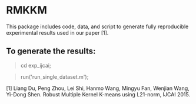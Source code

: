 # RMKKM

This package includes code, data, and script to generate fully reproducible experimental results used in our paper [1].

To generate the results:
------------------
  > cd exp_ijcai;
  
  > run('run_single_dataset.m');


[1] Liang Du, Peng Zhou, Lei Shi, Hanmo Wang, Mingyu Fan, Wenjian Wang, Yi-Dong Shen. Robust Multiple Kernel K-means using L21-norm, IJCAI 2015.
